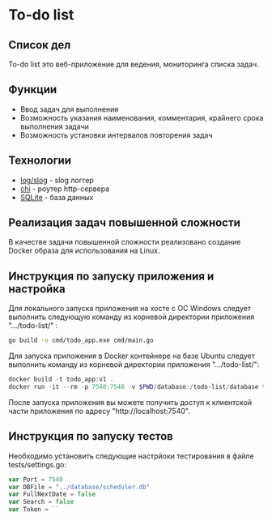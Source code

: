 # To-do list
## Список дел

To-do list это веб-приложение для ведения, мониторинга списка задач.

## Функции

- Ввод задач для выполнения
- Возможность указания наименования, комментария, крайнего срока выполнения задачи
- Возможность установки интервалов повторения задач

## Технологии

- [log/slog] - slog логгер
- [chi] - роутер http-сервера
- [SQLite] - база данных

## Реализация задач повышенной сложности

В качестве задачи повышенной сложности реализовано создание Docker образа для использования на Linux.

## Инструкция по запуску приложения и настройка

Для локального запуска приложения на хосте с ОС Windows следует выполнить следующую команду из корневой директории приложения ".../todo-list/" :
```sh
go build -o cmd/todo_app.exe cmd/main.go
```

Для запуска приложения в Docker контейнере на базе Ubuntu следует выполнить команду из корневой директории приложения ".../todo-list/":
```ps1
docker build -t todo_app:v1 .
docker run -it --rm -p 7540:7540 -v $PWD/database:/todo-list/database todo_app:v1
```
После запуска приложения вы можете получить доступ к клиентской части приложения по адресу "http://localhost:7540".

## Инструкция по запуску тестов
Необходимо установить следующие настрйоки тестирования в файле tests/settings.go:
```go
var Port = 7540
var DBFile = "../database/scheduler.db"
var FullNextDate = false
var Search = false
var Token = ``
```

   [log/slog]: <https://pkg.go.dev/log/slog@go1.23.1>
   [chi]: <https://github.com/go-chi/chi>
   [sqlite]: <https://www.sqlite.org>
   